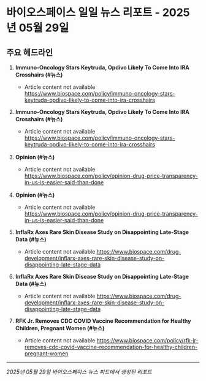 # 바이오스페이스 일일 뉴스 리포트 - 2025년 05월 29일


## 주요 헤드라인

1. **Immuno-Oncology Stars Keytruda, Opdivo Likely To Come Into IRA Crosshairs (#뉴스)**
   - Article content not available
   <https://www.biospace.com/policy/immuno-oncology-stars-keytruda-opdivo-likely-to-come-into-ira-crosshairs>

2. **Immuno-Oncology Stars Keytruda, Opdivo Likely To Come Into IRA Crosshairs (#뉴스)**
   - Article content not available
   <https://www.biospace.com/policy/immuno-oncology-stars-keytruda-opdivo-likely-to-come-into-ira-crosshairs>

3. **Opinion (#뉴스)**
   - Article content not available
   <https://www.biospace.com/policy/opinion-drug-price-transparency-in-us-is-easier-said-than-done>

4. **Opinion (#뉴스)**
   - Article content not available
   <https://www.biospace.com/policy/opinion-drug-price-transparency-in-us-is-easier-said-than-done>

5. **InflaRx Axes Rare Skin Disease Study on Disappointing Late-Stage Data (#뉴스)**
   - Article content not available
   <https://www.biospace.com/drug-development/inflarx-axes-rare-skin-disease-study-on-disappointing-late-stage-data>

6. **InflaRx Axes Rare Skin Disease Study on Disappointing Late-Stage Data (#뉴스)**
   - Article content not available
   <https://www.biospace.com/drug-development/inflarx-axes-rare-skin-disease-study-on-disappointing-late-stage-data>

7. **RFK Jr. Removes CDC COVID Vaccine Recommendation for Healthy Children, Pregnant Women (#뉴스)**
   - Article content not available
   <https://www.biospace.com/policy/rfk-jr-removes-cdc-covid-vaccine-recommendation-for-healthy-children-pregnant-women>


---
*2025년 05월 29일 바이오스페이스 뉴스 피드에서 생성된 리포트*